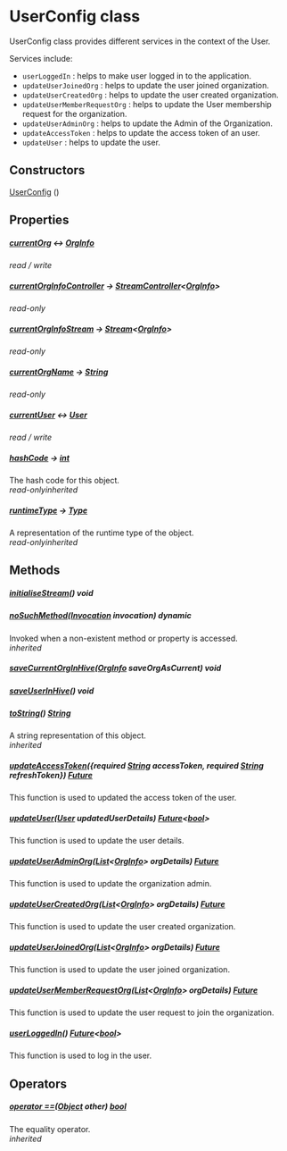 


# UserConfig class









<p>UserConfig class provides different services in the context of the User.</p>
<p>Services include:</p>
<ul>
<li><code>userLoggedIn</code> : helps to make user logged in to the application.</li>
<li><code>updateUserJoinedOrg</code> : helps to update the user joined organization.</li>
<li><code>updateUserCreatedOrg</code> : helps to update the user created organization.</li>
<li><code>updateUserMemberRequestOrg</code> : helps to update the User membership request for the organization.</li>
<li><code>updateUserAdminOrg</code> : helps to update the Admin of the Organization.</li>
<li><code>updateAccessToken</code> : helps to update the access token of an user.</li>
<li><code>updateUser</code> : helps to update the user.</li>
</ul>




## Constructors

[UserConfig](../services_user_config/UserConfig/UserConfig.md) ()

   


## Properties

##### [currentOrg](../services_user_config/UserConfig/currentOrg.md) &#8596; [OrgInfo](../models_organization_org_info/OrgInfo-class.md)



  
_<span class="feature">read / write</span>_



##### [currentOrgInfoController](../services_user_config/UserConfig/currentOrgInfoController.md) &#8594; [StreamController](https://api.flutter.dev/flutter/dart-async/StreamController-class.html)&lt;[OrgInfo](../models_organization_org_info/OrgInfo-class.md)>



  
_<span class="feature">read-only</span>_



##### [currentOrgInfoStream](../services_user_config/UserConfig/currentOrgInfoStream.md) &#8594; [Stream](https://api.flutter.dev/flutter/dart-async/Stream-class.html)&lt;[OrgInfo](../models_organization_org_info/OrgInfo-class.md)>



  
_<span class="feature">read-only</span>_



##### [currentOrgName](../services_user_config/UserConfig/currentOrgName.md) &#8594; [String](https://api.flutter.dev/flutter/dart-core/String-class.html)



  
_<span class="feature">read-only</span>_



##### [currentUser](../services_user_config/UserConfig/currentUser.md) &#8596; [User](../models_user_user_info/User-class.md)



  
_<span class="feature">read / write</span>_



##### [hashCode](https://api.flutter.dev/flutter/dart-core/Object/hashCode.html) &#8594; [int](https://api.flutter.dev/flutter/dart-core/int-class.html)



The hash code for this object.  
_<span class="feature">read-only</span><span class="feature">inherited</span>_



##### [runtimeType](https://api.flutter.dev/flutter/dart-core/Object/runtimeType.html) &#8594; [Type](https://api.flutter.dev/flutter/dart-core/Type-class.html)



A representation of the runtime type of the object.  
_<span class="feature">read-only</span><span class="feature">inherited</span>_





## Methods

##### [initialiseStream](../services_user_config/UserConfig/initialiseStream.md)() void



  




##### [noSuchMethod](https://api.flutter.dev/flutter/dart-core/Object/noSuchMethod.html)([Invocation](https://api.flutter.dev/flutter/dart-core/Invocation-class.html) invocation) dynamic



Invoked when a non-existent method or property is accessed.  
_<span class="feature">inherited</span>_



##### [saveCurrentOrgInHive](../services_user_config/UserConfig/saveCurrentOrgInHive.md)([OrgInfo](../models_organization_org_info/OrgInfo-class.md) saveOrgAsCurrent) void



  




##### [saveUserInHive](../services_user_config/UserConfig/saveUserInHive.md)() void



  




##### [toString](https://api.flutter.dev/flutter/dart-core/Object/toString.html)() [String](https://api.flutter.dev/flutter/dart-core/String-class.html)



A string representation of this object.  
_<span class="feature">inherited</span>_



##### [updateAccessToken](../services_user_config/UserConfig/updateAccessToken.md)({required [String](https://api.flutter.dev/flutter/dart-core/String-class.html) accessToken, required [String](https://api.flutter.dev/flutter/dart-core/String-class.html) refreshToken}) [Future](https://api.flutter.dev/flutter/dart-async/Future-class.html)



This function is used to updated the access token of the user.  




##### [updateUser](../services_user_config/UserConfig/updateUser.md)([User](../models_user_user_info/User-class.md) updatedUserDetails) [Future](https://api.flutter.dev/flutter/dart-async/Future-class.html)&lt;[bool](https://api.flutter.dev/flutter/dart-core/bool-class.html)>



This function is used to update the user details.  




##### [updateUserAdminOrg](../services_user_config/UserConfig/updateUserAdminOrg.md)([List](https://api.flutter.dev/flutter/dart-core/List-class.html)&lt;[OrgInfo](../models_organization_org_info/OrgInfo-class.md)> orgDetails) [Future](https://api.flutter.dev/flutter/dart-async/Future-class.html)



This function is used to update the organization admin.  




##### [updateUserCreatedOrg](../services_user_config/UserConfig/updateUserCreatedOrg.md)([List](https://api.flutter.dev/flutter/dart-core/List-class.html)&lt;[OrgInfo](../models_organization_org_info/OrgInfo-class.md)> orgDetails) [Future](https://api.flutter.dev/flutter/dart-async/Future-class.html)



This function is used to update the user created organization.  




##### [updateUserJoinedOrg](../services_user_config/UserConfig/updateUserJoinedOrg.md)([List](https://api.flutter.dev/flutter/dart-core/List-class.html)&lt;[OrgInfo](../models_organization_org_info/OrgInfo-class.md)> orgDetails) [Future](https://api.flutter.dev/flutter/dart-async/Future-class.html)



This function is used to update the user joined organization.  




##### [updateUserMemberRequestOrg](../services_user_config/UserConfig/updateUserMemberRequestOrg.md)([List](https://api.flutter.dev/flutter/dart-core/List-class.html)&lt;[OrgInfo](../models_organization_org_info/OrgInfo-class.md)> orgDetails) [Future](https://api.flutter.dev/flutter/dart-async/Future-class.html)



This function is used to update the user request to join the organization.  




##### [userLoggedIn](../services_user_config/UserConfig/userLoggedIn.md)() [Future](https://api.flutter.dev/flutter/dart-async/Future-class.html)&lt;[bool](https://api.flutter.dev/flutter/dart-core/bool-class.html)>



This function is used to log in the user.  






## Operators

##### [operator ==](https://api.flutter.dev/flutter/dart-core/Object/operator_equals.html)([Object](https://api.flutter.dev/flutter/dart-core/Object-class.html) other) [bool](https://api.flutter.dev/flutter/dart-core/bool-class.html)



The equality operator.  
_<span class="feature">inherited</span>_















